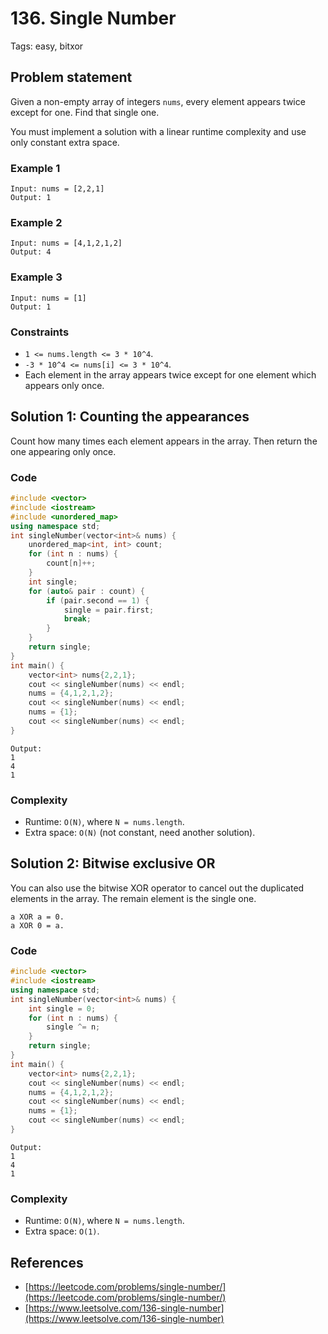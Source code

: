 # 136. Single Number
Tags: easy, bitxor

## Problem statement
Given a non-empty array of integers `nums`, every element appears twice except for one. Find that single one.

You must implement a solution with a linear runtime complexity and use only constant extra space.

### Example 1
```
Input: nums = [2,2,1]
Output: 1
```

### Example 2
```
Input: nums = [4,1,2,1,2]
Output: 4
```
### Example 3
```
Input: nums = [1]
Output: 1
``` 

### Constraints

* `1 <= nums.length <= 3 * 10^4`.
* `-3 * 10^4 <= nums[i] <= 3 * 10^4`.
* Each element in the array appears twice except for one element which appears only once.

## Solution 1: Counting the appearances
Count how many times each element appears in the array. Then return the one appearing only once.

### Code
```cpp
#include <vector>
#include <iostream>
#include <unordered_map>
using namespace std;
int singleNumber(vector<int>& nums) {
    unordered_map<int, int> count;
    for (int n : nums) {
        count[n]++;
    }
    int single;
    for (auto& pair : count) {
        if (pair.second == 1) {
            single = pair.first;
            break;
        }
    }
    return single;
}
int main() {
    vector<int> nums{2,2,1};
    cout << singleNumber(nums) << endl;
    nums = {4,1,2,1,2};
    cout << singleNumber(nums) << endl;
    nums = {1};
    cout << singleNumber(nums) << endl;
}
```
```
Output:
1
4
1
```
### Complexity
* Runtime: `O(N)`, where `N = nums.length`.
* Extra space: `O(N)` (not constant, need another solution).

## Solution 2: Bitwise exclusive OR
You can also use the bitwise XOR operator to cancel out the duplicated elements in the array. The remain element is the single one.
```
a XOR a = 0.
a XOR 0 = a.
```
### Code
```cpp
#include <vector>
#include <iostream>
using namespace std;
int singleNumber(vector<int>& nums) {
    int single = 0;
    for (int n : nums) {
        single ^= n;
    }
    return single;
}
int main() {
    vector<int> nums{2,2,1};
    cout << singleNumber(nums) << endl;
    nums = {4,1,2,1,2};
    cout << singleNumber(nums) << endl;
    nums = {1};
    cout << singleNumber(nums) << endl;
}
```
```
Output:
1
4
1
```
### Complexity
* Runtime: `O(N)`, where `N = nums.length`.
* Extra space: `O(1)`.

## References
* [https://leetcode.com/problems/single-number/](https://leetcode.com/problems/single-number/)
* [https://www.leetsolve.com/136-single-number](https://www.leetsolve.com/136-single-number)